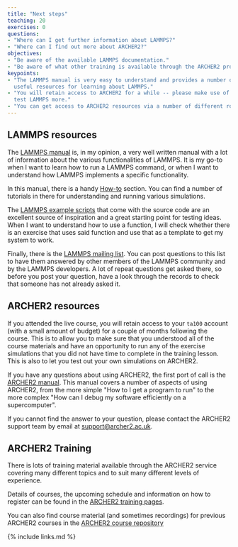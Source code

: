 ```yaml
---
title: "Next steps"
teaching: 20
exercises: 0
questions:
- "Where can I get further information about LAMMPS?"
- "Where can I find out more about ARCHER2?"
objectives:
- "Be aware of the available LAMMPS documentation."
- "Be aware of what other training is available through the ARCHER2 program."
keypoints:
- "The LAMMPS manual is very easy to understand and provides a number of 
  useful resources for learning about LAMMPS."
- "You will retain access to ARCHER2 for a while -- please make use of it to 
  test LAMMPS more."
- "You can get access to ARCHER2 resources via a number of different routes."
---
```


## LAMMPS resources

The [LAMMPS manual](https://docs.lammps.org/Manual.html) is, in my opinion, a 
very well written manual with a lot of information about the various 
functionalities of LAMMPS. It is my go-to when I want to learn how to run a 
LAMMPS command, or when I want to understand how LAMMPS implements a specific 
functionality.

In this manual, there is a handy [How-to](https://docs.lammps.org/Howto.html) 
section. You can find a number of tutorials in there for understanding and 
running various simulations.

The [LAMMPS example scripts](https://docs.lammps.org/Examples.html) that come 
with the source code are an excellent source of inspiration and a great 
starting point for testing ideas. When I want to understand how to use a 
function, I will check whether there is an exercise that uses said function 
and use that as a template to get my system to work.

Finally, there is the [LAMMPS mailing list](https://matsci.org/c/lammps/40). 
You can post questions to this list to have them answered by other members of 
the LAMMPS community and by the LAMMPS developers. A lot of repeat questions 
get asked there, so before you post your question, have a look through the 
records to check that someone has not already asked it.

## ARCHER2 resources

If you attended the live course, you will retain access to your `ta100` 
account (with a small amount of budget) for a couple of months following the 
course. This is to allow you to make sure that you understood all of the 
course materials and have an opportunity to run any of the exercise 
simulations that you did not have time to complete in the training lesson. 
This is also to let you test out your own simulations on ARCHER2.

If you have any questions about using ARCHER2, the first port of call is the 
[ARCHER2 manual](https://docs.archer2.ac.uk/). This manual covers a number of 
aspects of using ARCHER2, from the more simple "How to I get a program to run" 
to the more complex "How can I debug my software efficiently on a 
supercomputer".

If you cannot find the answer to your question, please contact the ARCHER2 
support team by email at support@archer2.ac.uk.

## ARCHER2 Training

There is lots of training material available through the ARCHER2 service 
covering many different topics and to suit many different levels of 
experience. 

Details of courses, the upcoming schedule and information on how to register 
can be found in the 
[ARCHER2 training pages](https://www.archer2.ac.uk/training/).

You can also find course material (and sometimes recordings) for previous 
ARCHER2 courses in the 
[ARCHER2 course repository](https://www.archer2.ac.uk/training/materials/)

{% include links.md %}
